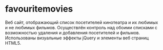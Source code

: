 # favouritemovies
Веб сайт, отображающий список посетителей кинотеатра и их любимых и не любимых фильмов.
Осуществлён контроль над обоими списками с возможностью удаления и добавления посетителей и фильмов.
Использованы визуальные эффекты jQuery и элементы веб страниц HTML5.
